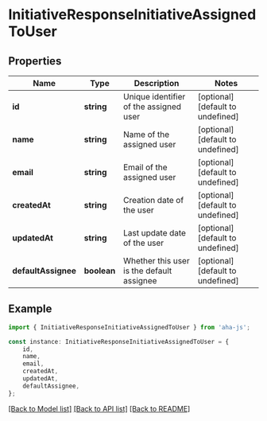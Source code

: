 # InitiativeResponseInitiativeAssignedToUser


## Properties

Name | Type | Description | Notes
------------ | ------------- | ------------- | -------------
**id** | **string** | Unique identifier of the assigned user | [optional] [default to undefined]
**name** | **string** | Name of the assigned user | [optional] [default to undefined]
**email** | **string** | Email of the assigned user | [optional] [default to undefined]
**createdAt** | **string** | Creation date of the user | [optional] [default to undefined]
**updatedAt** | **string** | Last update date of the user | [optional] [default to undefined]
**defaultAssignee** | **boolean** | Whether this user is the default assignee | [optional] [default to undefined]

## Example

```typescript
import { InitiativeResponseInitiativeAssignedToUser } from 'aha-js';

const instance: InitiativeResponseInitiativeAssignedToUser = {
    id,
    name,
    email,
    createdAt,
    updatedAt,
    defaultAssignee,
};
```

[[Back to Model list]](../README.md#documentation-for-models) [[Back to API list]](../README.md#documentation-for-api-endpoints) [[Back to README]](../README.md)
